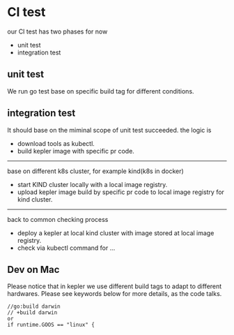 # CI test
our CI test has two phases for now
- unit test
- integration test

## unit test
We run go test base on specific build tag for different conditions.

## integration test
It should base on the miminal scope of unit test succeeded.
the logic is
- download tools as kubectl.
- build kepler image with specific pr code.
----------------------------------------------------------------
base on different k8s cluster, for example kind(k8s in docker)
- start KIND cluster locally with a local image registry.
- upload kepler image build by specific pr code to local image registry for kind cluster.
--------------------------------------------------------------------------------
back to common checking process
- deploy a kepler at local kind cluster with image stored at local image registry.
- check via kubectl command for ...

## Dev on Mac
Please notice that in kepler we use different build tags to adapt to different hardwares.
Please see keywords below for more details, as the code talks.
```
//go:build darwin
// +build darwin
or
if runtime.GOOS == "linux" {
```